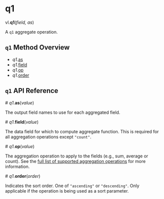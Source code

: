 # q1

vl.<b>q1</b>(<em>field, as</em>)

A <code>q1</code> aggregate operation.

## <code>q1</code> Method Overview

* <em>q1</em>.<a href="#as">as</a>
* <em>q1</em>.<a href="#field">field</a>
* <em>q1</em>.<a href="#op">op</a>
* <em>q1</em>.<a href="#order">order</a>

## <code>q1</code> API Reference

<a name="as">#</a>
<em>q1</em>.<b>as</b>(<em>value</em>)

The output field names to use for each aggregated field.

<a name="field">#</a>
<em>q1</em>.<b>field</b>(<em>value</em>)

The data field for which to compute aggregate function. This is required for all aggregation operations except `"count"`.

<a name="op">#</a>
<em>q1</em>.<b>op</b>(<em>value</em>)

The aggregation operation to apply to the fields (e.g., sum, average or count).
See the [full list of supported aggregation operations](https://vega.github.io/vega-lite/docs/aggregate.html#ops)
for more information.

<a name="order">#</a>
<em>q1</em>.<b>order</b>(<em>order</em>)

Indicates the sort order. One of `"ascending"` or `"descending"`. Only applicable if the operation is being used as a sort parameter.

